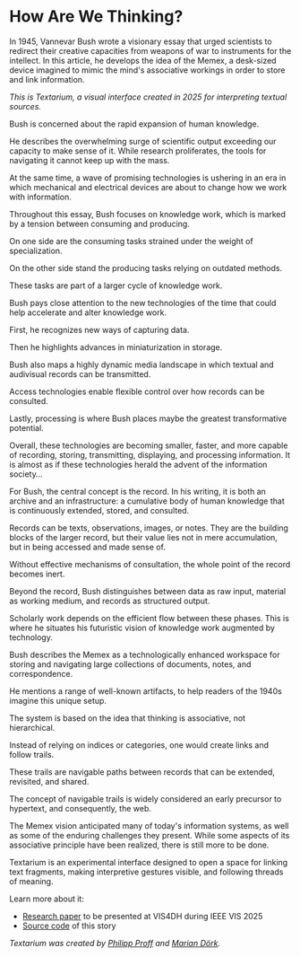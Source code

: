 # How Are We Thinking?

[](txt/#bush&annotations=A($to_read_the_text(681,507,255,255,255),$you_can_scroll_left(638,476,255,255,255));A($to_read_our_reaction_essay(805,723,255,255,255),$scroll_on_the_right(855,690,255,255,255)))
In 1945, Vannevar Bush wrote a visionary essay that urged scientists to redirect their creative capacities from weapons of war to instruments for the intellect. In this article, he develops the idea of the Memex, a desk-sized device imagined to mimic the mind's associative workings in order to store and link information.

*This is Textarium, a visual interface created in 2025 for interpreting textual sources.*


[](txt/#bush&annotations=!2_mountain_of_research(795,516,255,252,65))
Bush is concerned about the rapid expansion of human knowledge.


[](txt/#bush&annotations=difficulty(747,681,141,134,0);!0_mass(753,518,141,134,0);maze(684,883,141,134,0);catastrophe(721,331,141,134,0);mountain_of_research(715,82,255,252,65))
He describes the overwhelming surge of scientific output exceeding our capacity to make sense of it. While research proliferates, the tools for navigating it cannot keep up with the mass.


[](txt/#bush&annotations=difficulty(587,388,141,134,0);mass(587,323,141,134,0);maze(565,449,141,134,0);catastrophe(606,262,141,134,0);mountain_of_research(635,73,255,251,0);signs_of_a_change(727,597,0,253,255);!1_powerful_instrumentalities(753,743,0,253,255))
At the same time, a wave of promising technologies is ushering in an era in which mechanical and electrical devices are about to change how we work with information.


[](txt/#bush&annotations=$KNOWLEDGE_WORK(753,577,255,255,255);signs_of_a_change(683,111,0,253,255);!0_powerful_instrumentalities(754,192,0,253,255))
Throughout this essay, Bush focuses on knowledge work, which is marked by a tension between consuming and producing.


[](txt/#bush&annotations=reviewing(659,480,0,200,0);grasping(653,564,0,200,0);!0_reading(656,648,0,200,0);$consuming_knowledge(657,393,255,255,255);$KEY_TASKS_OF(867,547,255,255,255);$KNOWLEDGE_WORK(865,610,255,255,255))
On one side are the consuming tasks strained under the weight of specialization.


[](txt/#bush&annotations=transmitting(858,521,0,200,0);publication(852,691,0,200,0);!0_writing(852,611,0,200,0);$producing_knowledge(856,449,255,255,255);$KEY_TASKS_OF(649,542,255,255,255);$KNOWLEDGE_WORK(643,616,255,255,255))
On the other side stand the producing tasks relying on outdated methods.


[](txt/#bush&annotations=writing(933,514,0,200,0);transmitting(913,440,0,200,0);!0_publication(930,596,0,200,0);reviewing(599,497,0,200,0);grasping(573,585,0,200,0);reading(585,670,0,200,0);$KEY_TASKS_OF(760,548,255,255,255);$KNOWLEDGE_WORK(762,646,255,255,255);typesetting(907,678,0,200,0);printing(864,753,0,200,0);distribution(782,818,0,200,0);correction(644,426,0,200,0);comment(842,379,0,200,0);interpreting(624,732,0,200,0);remember(725,375,0,200,0);talking(688,794,0,200,0))
These tasks are part of a larger cycle of knowledge work.



[](txt/#bush&annotations=signs_of_a_change(565,496,0,253,255);!1_powerful_instrumentalities(593,546,0,253,255);$EMERGING_TECHNOLOGIES(822,522,255,255,255))
Bush pays close attention to the new technologies of the time that could help accelerate and alter knowledge work.


<!-- capture -->
[](txt/#bush&annotations=A(typewriter(664,465,0,253,255),photocell(681,376,0,253,255),!0_camera(756,340,0,253,255),$capturing_data(770,494,255,255,255),photography(811,417,0,253,255));$EMERGING_TECHNOLOGIES(739,579,255,255,255))
First, he recognizes new ways of capturing data.


<!-- store -->
[](txt/#bush&annotations=A(typewriter(576,300,0,253,255),photocell(596,251,0,253,255),camera(656,204,0,253,255),$capturing_data(670,329,255,255,255),photography(679,286,0,253,255));A(wax_disks(789,637,0,253,255),$storage_technologies(842,797,255,255,255),!1_magnetic_wires(864,569,0,253,255),microfilm(748,717,0,253,255),film(861,672,0,253,255),microphotography(899,743,0,253,255));$EMERGING_TECHNOLOGIES(686,448,255,255,255))
Then he highlights advances in miniaturization in storage.


<!-- transmit -->
[](txt/#bush&annotations=A(typewriter(576,300,0,253,255),photocell(596,251,0,253,255),camera(656,204,0,253,255),$capturing_data(670,329,255,255,255),photography(679,286,0,253,255));A(wax_disks(849,389,0,253,255),$storage_technologies(894,522,255,255,255),magnetic_wires(901,337,0,253,255),microfilm(822,440,0,253,255),film(912,422,0,253,255),microphotography(891,475,0,253,255));A(telephone(719,728,0,253,255),!0_radio(631,670,0,253,255),television(819,671,0,253,255),$means_of_transmission(721,608,255,255,255),automatic_telephone_exchange(742,774,0,253,255),facsimile(741,852,0,253,255));$EMERGING_TECHNOLOGIES(615,483,255,255,255))
Bush also maps a highly dynamic media landscape in which textual and audivisual records can be transmitted.


<!-- access -->
[](txt/#bush&annotations=A(typewriter(576,300,0,253,255),photocell(596,251,0,253,255),camera(655,224,0,253,255),$capturing_data(670,329,255,255,255),photography(679,286,0,253,255));A(wax_disks(839,246,0,253,255),$storage_technologies(873,377,255,255,255),magnetic_wires(881,199,0,253,255),microfilm(829,285,0,253,255),film(899,276,0,253,255),microphotography(874,328,0,253,255));A(telephone(830,569,0,253,255),radio(782,534,0,253,255),television(870,529,0,253,255),$means_of_transmission(822,488,255,255,255),automatic_telephone_exchange(847,609,0,253,255),facsimile(837,654,0,253,255));A(!2_cathode_ray_tubes(680,861,0,253,255),$access(635,685,255,255,255),translucent_screens(709,774,0,253,255),keyboard(565,818,0,253,255),projection(589,743,0,253,255));$EMERGING_TECHNOLOGIES(609,503,255,255,255))
Access technologies enable flexible control over how records can be consulted.


<!-- process -->
[](txt/#bush&annotations=A(typewriter(576,300,0,253,255),photocell(596,251,0,253,255),camera(656,204,0,253,255),$capturing_data(670,329,255,255,255),photography(679,286,0,253,255));A(wax_disks(838,231,0,253,255),$storage_technologies(871,361,255,255,255),magnetic_wires(868,187,0,253,255),microfilm(810,276,0,253,255),film(878,269,0,253,255),microphotography(870,323,0,253,255));A(telephone(840,563,0,253,255),radio(770,533,0,253,255),television(880,523,0,253,255),$means_of_transmission(832,482,255,255,255),automatic_telephone_exchange(857,603,0,253,255),facsimile(847,648,0,253,255));A(cathode_ray_tubes(848,896,0,253,255),$access(802,769,255,255,255),translucent_screens(869,847,0,253,255),keyboard(737,874,0,253,255),projection(765,814,0,253,255));A(thermionic_tubes(579,657,0,253,255),$processing_systems(622,596,255,255,255),!0_relay_combinations(615,715,0,253,255),machine(633,769,0,253,255));$EMERGING_TECHNOLOGIES(595,481,255,255,255))
Lastly, processing is where Bush places maybe the greatest transformative potential.


[](txt/#bush&annotations=A(typewriter(558,374,0,253,255),photocell(578,325,0,253,255),camera(649,317,0,253,255),$capturing_data(652,403,255,255,255),photography(661,360,0,253,255));A(wax_disks(802,305,0,253,255),$storage_technologies(849,418,255,255,255),magnetic_wires(851,267,0,253,255),microfilm(780,346,0,253,255),film(866,344,0,253,255),microphotography(846,381,0,253,255));A(telephone(815,607,0,253,255),radio(758,574,0,253,255),television(863,577,0,253,255),$means_of_transmission(815,536,255,255,255),automatic_telephone_exchange(835,649,0,253,255),facsimile(820,684,0,253,255));A(cathode_ray_tubes(737,824,0,253,255),$access(688,739,255,255,255),translucent_screens(750,781,0,253,255),keyboard(627,824,0,253,255),projection(635,780,0,253,255));A(!0_thermionic_tubes(567,572,0,253,255),$processing_systems(607,534,255,255,255),relay_combinations(603,611,0,253,255),machine(614,650,0,253,255));$EMERGING_TECHNOLOGIES(667,473,255,255,255))
Overall, these technologies are becoming smaller, faster, and more capable of recording, storing, transmitting, displaying, and processing information. It is almost as if these technologies herald the advent of the information society…


For Bush, the central concept is the record. In his writing, it is both an archive and an infrastructure: a cumulative body of human knowledge that is continuously extended, stored, and consulted. 
[](txt/#bush&annotations=!2_record(750,485,0,109,143))


Records can be texts, observations, images, or notes. They are the building blocks of the larger record, but their value lies not in mere accumulation, but in being accessed and made sense of. 
[](txt/#bush&annotations=!7_record(750,554,0,109,143))

Without effective mechanisms of consultation, the whole point of the record becomes inert.


Beyond the record, Bush distinguishes between data as raw input, material as working medium, and records as structured output. 
[](txt/#bush&annotations=!16_record(739,416,0,109,143);data(686,649,0,109,143);material(792,548,0,109,143))

Scholarly work depends on the efficient flow between these phases. This is where he situates his futuristic vision of knowledge work augmented by technology.


[](txt/#bush&annotations=!1_MEMEX(750,520,255,64,255))
Bush describes the Memex as a technologically enhanced workspace for storing and navigating large collections of documents, notes, and correspondence.


[](txt/#bush&annotations=A(book(656,740,145,145,145),page(647,697,145,145,145),desk(666,620,145,145,145),levers(651,655,145,145,145),library(676,783,145,145,145),shelf(702,817,145,145,145),$legacy_hardware(758,709,255,255,255));!1_MEMEX(720,428,255,64,255))
He mentions a range of well-known artifacts, to help readers of the 1940s imagine this unique setup.


The system is based on the idea that thinking is associative, not hierarchical. 
[](txt/#bush&annotations=A(path(703,400,148,33,146),!2_association(703,450,148,33,146),trails(703,500,148,33,146));MEMEX(707,614,255,64,255))

Instead of relying on indices or categories, one would create links and follow trails.


These trails are navigable paths between records that can be extended, revisited, and shared.
[](txt/#bush&annotations=A(path(714,376,148,33,146),!6_association(688,418,148,33,146),$the_web_avant_la_link(777,468,255,255,255),trails(659,465,148,33,146),linking(733,547,148,33,146),joining(682,508,148,33,146));MEMEX(750,690,255,64,255))

The concept of navigable trails is widely considered an early precursor to hypertext, and consequently, the web.


The Memex vision anticipated many of today's information systems, as well as some of the enduring challenges they present. While some aspects of its associative principle have been realized, there is still more to be done.
[](txt/#bush&annotations=A(path(640,839,148,33,146),association(577,865,148,33,146),$the_web_avant_la_link(666,910,255,255,255),trails(566,910,148,33,146),linking(658,959,148,33,146),joining(601,952,148,33,146));A(book(899,940,145,145,145),page(934,936,145,145,145),desk(864,909,145,145,145),levers(932,900,145,145,145),library(852,945,145,145,145),shelf(800,944,145,145,145),$legacy_hardware(850,876,255,255,255));A(typewriter(579,480,0,253,255),photocell(574,444,0,253,255),camera(632,451,0,253,255),$capturing_data(634,506,255,255,255),photography(657,479,0,253,255));A(wax_disks(812,444,0,253,255),$storage_technologies(859,509,255,255,255),magnetic_wires(900,439,0,253,255),microfilm(804,481,0,253,255),film(853,469,0,253,255),microphotography(932,476,0,253,255));A(telephone(906,648,0,253,255),radio(833,618,0,253,255),television(952,613,0,253,255),$means_of_transmission(890,580,255,255,255),automatic_telephone_exchange(906,647,0,253,255),facsimile(886,612,0,253,255));A(thermionic_tubes(582,614,0,253,255),$processing_systems(582,583,255,255,255),relay_combinations(582,650,0,253,255),machine(584,692,0,253,255));A(projection(725,650,0,253,255),$access(728,591,255,255,255),cathode_ray_tubes(723,629,0,253,255),translucent_screens(729,674,0,253,255));A(data(781,780,0,109,143),record(839,786,0,109,143),material(912,781,0,109,143),$CORE_CONCEPTS(704,774,255,255,255));A(remember(665,195,0,200,0),correction(608,208,0,200,0),comment(743,188,0,200,0),transmitting(822,190,0,200,0),writing(875,212,0,200,0),publication(906,243,0,200,0),typesetting(895,265,0,200,0),printing(867,301,0,200,0),distribution(824,326,0,200,0),talking(761,343,0,200,0),interpreting(705,330,0,200,0),reading(639,307,0,200,0),grasping(606,273,0,200,0),$KNOWLEDGE_WORK(749,271,255,255,255),$KEY_TASKS_OF(747,240,255,255,255),reviewing(581,237,0,200,0));!0_MEMEX(750,848,255,64,255);$EMERGING_TECHNOLOGIES(715,540,255,255,255);difficulty(658,113,141,134,0);mass(746,116,141,134,0);maze(592,88,141,134,0);catastrophe(839,93,141,134,0);mountain_of_research(713,48,255,252,65))


[](txt/#bush&annotations=mountain_of_research(726,226,255,252,65);!0_scaffolding(730,759,255,251,0);skip_trail(726,521,255,251,0))
Textarium is an experimental interface designed to open a space for linking text fragments, making interpretive gestures visible, and following threads of meaning.

Learn more about it:

- <a href="https://arxiv.org/abs/2509.13191">Research paper</a> to be presented at VIS4DH during IEEE VIS 2025
- <a href="https://github.com/elproffesore/textarium">Source code</a> of this story

*Textarium was created by <a href="https://philippproff.eu">Philipp Proff</a> and <a href="https://mariandoerk.de">Marian Dörk</a>.*
